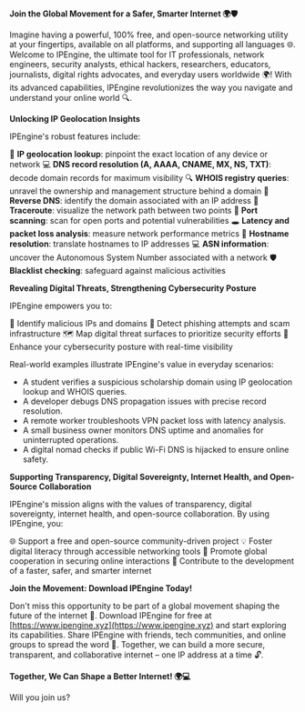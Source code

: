 **Join the Global Movement for a Safer, Smarter Internet 🌍🛡️**

Imagine having a powerful, 100% free, and open-source networking utility at your fingertips, available on all platforms, and supporting all languages 🌐. Welcome to IPEngine, the ultimate tool for IT professionals, network engineers, security analysts, ethical hackers, researchers, educators, journalists, digital rights advocates, and everyday users worldwide 🌍! With its advanced capabilities, IPEngine revolutionizes the way you navigate and understand your online world 🔍.

**Unlocking IP Geolocation Insights**

IPEngine's robust features include:

📍 **IP geolocation lookup**: pinpoint the exact location of any device or network
💻 **DNS record resolution (A, AAAA, CNAME, MX, NS, TXT)**: decode domain records for maximum visibility
🔍 **WHOIS registry queries**: unravel the ownership and management structure behind a domain
🔄 **Reverse DNS**: identify the domain associated with an IP address
📡 **Traceroute**: visualize the network path between two points
🚀 **Port scanning**: scan for open ports and potential vulnerabilities
🕳️ **Latency and packet loss analysis**: measure network performance metrics
🔗 **Hostname resolution**: translate hostnames to IP addresses
💻 **ASN information**: uncover the Autonomous System Number associated with a network
🛡️ **Blacklist checking**: safeguard against malicious activities

**Revealing Digital Threats, Strengthening Cybersecurity Posture**

IPEngine empowers you to:

🚫 Identify malicious IPs and domains
📣 Detect phishing attempts and scam infrastructure
🗺️ Map digital threat surfaces to prioritize security efforts
💪 Enhance your cybersecurity posture with real-time visibility

Real-world examples illustrate IPEngine's value in everyday scenarios:

* A student verifies a suspicious scholarship domain using IP geolocation lookup and WHOIS queries.
* A developer debugs DNS propagation issues with precise record resolution.
* A remote worker troubleshoots VPN packet loss with latency analysis.
* A small business owner monitors DNS uptime and anomalies for uninterrupted operations.
* A digital nomad checks if public Wi-Fi DNS is hijacked to ensure online safety.

**Supporting Transparency, Digital Sovereignty, Internet Health, and Open-Source Collaboration**

IPEngine's mission aligns with the values of transparency, digital sovereignty, internet health, and open-source collaboration. By using IPEngine, you:

🌐 Support a free and open-source community-driven project
💡 Foster digital literacy through accessible networking tools
👥 Promote global cooperation in securing online interactions
🚀 Contribute to the development of a faster, safer, and smarter internet

**Join the Movement: Download IPEngine Today!**

Don't miss this opportunity to be part of a global movement shaping the future of the internet 🔐. Download IPEngine for free at [https://www.ipengine.xyz](https://www.ipengine.xyz) and start exploring its capabilities. Share IPEngine with friends, tech communities, and online groups to spread the word 🤝. Together, we can build a more secure, transparent, and collaborative internet – one IP address at a time 🔓.

**Together, We Can Shape a Better Internet! 🌍💻**

Will you join us?